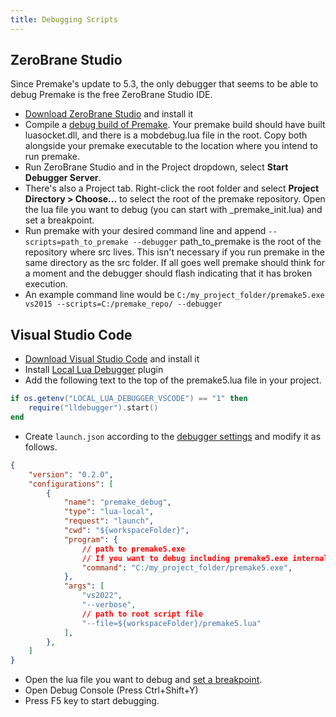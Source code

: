 ```yaml
---
title: Debugging Scripts
---
```


## ZeroBrane Studio

Since Premake's update to 5.3, the only debugger that seems to be able to debug Premake is the free ZeroBrane Studio IDE.

* [Download ZeroBrane Studio](https://studio.zerobrane.com/) and install it
* Compile a [debug build of Premake](Building-Premake.md). Your premake build should have built luasocket.dll, and there is a mobdebug.lua file in the root. Copy both alongside your premake executable to the location where you intend to run premake.
* Run ZeroBrane Studio and in the Project dropdown, select **Start Debugger Server**.
* There's also a Project tab. Right-click the root folder and select **Project Directory > Choose...** to select the root of the premake repository. Open the lua file you want to debug (you can start with _premake_init.lua) and set a breakpoint.
* Run premake with your desired command line and append `--scripts=path_to_premake --debugger` path_to_premake is the root of the repository where src lives. This isn't necessary if you run premake in the same directory as the src folder. If all goes well premake should think for a moment and the debugger should flash indicating that it has broken execution.
* An example command line would be `C:/my_project_folder/premake5.exe vs2015 --scripts=C:/premake_repo/ --debugger`

## Visual Studio Code

* [Download Visual Studio Code](https://code.visualstudio.com/) and install it
* Install [Local Lua Debugger](https://marketplace.visualstudio.com/items?itemName=tomblind.local-lua-debugger-vscode) plugin
* Add the following text to the top of the premake5.lua file in your project.
```lua
if os.getenv("LOCAL_LUA_DEBUGGER_VSCODE") == "1" then
	require("lldebugger").start()
end
```
* Create `launch.json` according to the [debugger settings](https://code.visualstudio.com/docs/editor/debugging#_launch-configurations) and modify it as follows.
```json
{
	"version": "0.2.0",
	"configurations": [
		{
			"name": "premake_debug",
			"type": "lua-local",
			"request": "launch",
			"cwd": "${workspaceFolder}",
			"program": {
				// path to premake5.exe
				// If you want to debug including premake5.exe internals, use debug build premake5.exe
				"command": "C:/my_project_folder/premake5.exe",
			},
			"args": [
				"vs2022",
				"--verbose",
				// path to root script file
				"--file=${workspaceFolder}/premake5.lua"
			],
		},
	]
}
```
* Open the lua file you want to debug and [set a breakpoint](https://code.visualstudio.com/docs/editor/debugging#_breakpoints).
* Open Debug Console (Press Ctrl+Shift+Y)
* Press F5 key to start debugging.

